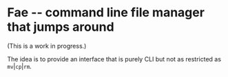 # Fae -- command line file manager that jumps around

(This is a work in progress.)

The idea is to provide an interface that is purely CLI but not as restricted as
`mv`|`cp`|`rm`.
